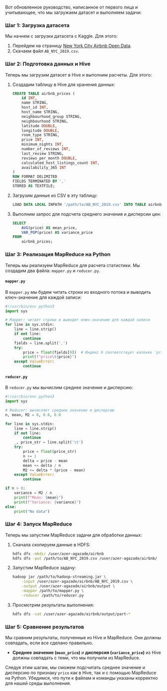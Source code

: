 Вот обновленное руководство, написанное от первого лица и учитывающее, что мы загружаем датасет и выполняем задачи:

### Шаг 1: Загрузка датасета

Мы начнем с загрузки датасета с Kaggle. Для этого:

1. Перейдем на страницу [New York City Airbnb Open Data](https://www.kaggle.com/dgomonov/new-york-city-airbnb-open-data).
2. Скачаем файл `AB_NYC_2019.csv`.

### Шаг 2: Подготовка данных и Hive

Теперь мы загрузим датасет в Hive и выполним расчеты. Для этого:

1. Создадим таблицу в Hive для хранения данных:

    ```sql
    CREATE TABLE airbnb_prices (
        id INT,
        name STRING,
        host_id INT,
        host_name STRING,
        neighbourhood_group STRING,
        neighbourhood STRING,
        latitude DOUBLE,
        longitude DOUBLE,
        room_type STRING,
        price INT,
        minimum_nights INT,
        number_of_reviews INT,
        last_review STRING,
        reviews_per_month DOUBLE,
        calculated_host_listings_count INT,
        availability_365 INT
    )
    ROW FORMAT DELIMITED
    FIELDS TERMINATED BY ','
    STORED AS TEXTFILE;
    ```

2. Загрузим данные из CSV в эту таблицу:

    ```sql
    LOAD DATA LOCAL INPATH '/path/to/AB_NYC_2019.csv' INTO TABLE airbnb_prices;
    ```

3. Выполним запрос для подсчета среднего значения и дисперсии цен:

    ```sql
    SELECT
        AVG(price) AS mean_price,
        VAR_POP(price) AS variance_price
    FROM
        airbnb_prices;
    ```

### Шаг 3: Реализация MapReduce на Python

Теперь мы реализуем MapReduce для расчета статистики. Мы создадим два файла: `mapper.py` и `reducer.py`.

#### `mapper.py`

В `mapper.py` мы будем читать строки из входного потока и выводить ключ-значение для каждой записи:

```python
#!/usr/bin/env python3
import sys

# Mapper: читает строки и выводит ключ-значение для каждой записи
for line in sys.stdin:
    line = line.strip()
    if not line:
        continue
    fields = line.split(',')
    try:
        price = float(fields[9])  # Индекс 9 соответствует колонке 'price'
        print(f"price\t{price}")
    except ValueError:
        continue
```

#### `reducer.py`

В `reducer.py` мы вычислим среднее значение и дисперсию:

```python
#!/usr/bin/env python3
import sys

# Reducer: вычисляет среднее значение и дисперсию
n, mean, M2 = 0, 0.0, 0.0

for line in sys.stdin:
    line = line.strip()
    if not line:
        continue
    _, price_str = line.split('\t')
    try:
        price = float(price_str)
        n += 1
        delta = price - mean
        mean += delta / n
        M2 += delta * (price - mean)
    except ValueError:
        continue

if n > 0:
    variance = M2 / n
    print(f"Mean: {mean}")
    print(f"Variance: {variance}")
else:
    print("No data")
```

### Шаг 4: Запуск MapReduce

Теперь мы запустим MapReduce задачи для обработки данных:

1. Сначала скопируем данные в HDFS:

    ```sh
    hdfs dfs -mkdir /user/azer-agazade/airbnb
    hdfs dfs -put /path/to/AB_NYC_2019.csv /user/azer-agazade/airbnb/
    ```

2. Запустим MapReduce задачу:

    ```sh
    hadoop jar /path/to/hadoop-streaming.jar \
        -input /user/azer-agazade/airbnb/AB_NYC_2019.csv \
        -output /user/azer-agazade/airbnb/output \
        -mapper /path/to/mapper.py \
        -reducer /path/to/reducer.py
    ```

3. Просмотрим результаты выполнения:

    ```sh
    hdfs dfs -cat /user/azer-agazade/airbnb/output/part-*
    ```

### Шаг 5: Сравнение результатов

Мы сравним результаты, полученные из Hive и MapReduce. Они должны совпадать, если все сделано правильно.

- **Среднее значение (`mean_price`)** и **дисперсия (`variance_price`)** из Hive должны совпадать с теми, что мы получили из MapReduce.

Следуя этим шагам, мы сможем подсчитать среднее значение и дисперсию по признаку `price` как в Hive, так и с помощью MapReduce на Python. Убедимся, что пути к файлам и команды указаны корректно для нашей среды выполнения.